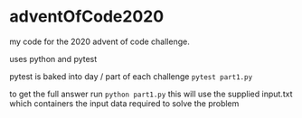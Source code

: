 # adventOfCode2020

my code for the 2020 advent of code challenge.

uses python and pytest

pytest is baked into day / part of each challenge
`pytest part1.py`

to get the full answer run
`python part1.py`
this will use the supplied input.txt which containers the input data required to solve the problem
